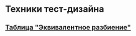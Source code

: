 # Техники тест-дизайна
## [Таблица "Эквивалентное разбиение"](https://docs.google.com/spreadsheets/d/13vMoA_wvQTh4s9GhoFPyd-4NgLvs896zfdxi8L7WmEc/edit?gid=1618612150#gid=1618612150)
